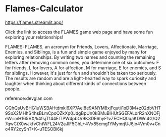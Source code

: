 # Flames-Calculator

https://flames.streamlit.app/
  
Click the  link to access the FLAMES game web page and have some fun exploring your relationships!

FLAMES:
FLAMES, an acronym for Friends, Lovers, Affectionate, Marriage, Enemies, and Siblings, is a fun and simple game enjoyed by many for exploring relationships. By writing two names and counting the remaining letters after removing common ones, you determine one of six outcomes: F for friends, L for lovers, A for affection, M for marriage, E for enemies, and S for siblings. However, it's just for fun and shouldn't be taken too seriously. The results are random and are a light-hearted way to spark curiosity and laughter when thinking about different kinds of connections between people.



reference:devglan.com 
































GQhQsUvBHG1uWSBAHtdmkl6XP7Ael8e9ANYM8xjFqutii1oD3M+z02dbVHT9SoX2MHhS4hsBLmCpoQZkXp0JdgBpUn0kBMuBIHUtSGEFALorR2nXNOFjeW+mH165VX/k4fsjT144EITPW4pbOr9K3DE6hyF1vZECHQ0qaKDWn4G/Q27qwCtX0wJkfvChtWFL24V2aJlF5GhL+4Vx85cmg1YMymrjUJ6jo4Vm0v+Cno4RY2cySnT+K+uTESOBi6kj

































